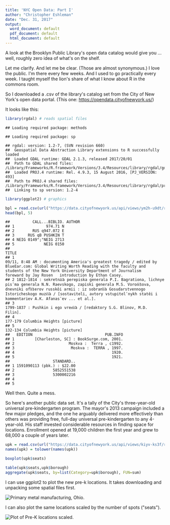 ```yaml
---
title: 'NYC Open Data: Part I'
author: "Christopher Eshleman"
date: "Dec. 31, 2017"
output:
  word_document: default
  pdf_document: default
  html_document: default
---
```




A look at the Brooklyn Public Library's open data catalog would give you ... well, roughly zero idea of what's on the shelf. 

Let me clarify. And let me be clear. (Those are almost synonymous.) I love the public. I'm there every few weeks. And I used to go practically every week. I taught myself the lion's share of what I know about R in the commons room. 

So I downloaded a .csv of the library's catalog set from the City of New York's open data portal. (This one: https://opendata.cityofnewyork.us/)

It looks like this: 

```r
library(rgdal) # reads spatial files 
```

```
## Loading required package: methods
```

```
## Loading required package: sp
```

```
## rgdal: version: 1.2-7, (SVN revision 660)
##  Geospatial Data Abstraction Library extensions to R successfully loaded
##  Loaded GDAL runtime: GDAL 2.1.3, released 2017/20/01
##  Path to GDAL shared files: /Library/Frameworks/R.framework/Versions/3.4/Resources/library/rgdal/gdal
##  Loaded PROJ.4 runtime: Rel. 4.9.3, 15 August 2016, [PJ_VERSION: 493]
##  Path to PROJ.4 shared files: /Library/Frameworks/R.framework/Versions/3.4/Resources/library/rgdal/proj
##  Linking to sp version: 1.2-4
```

```r
library(ggplot2) # graphics 

bpl = read.csv(url("https://data.cityofnewyork.us/api/views/ym2h-u9dt/rows.csv?accessType=DOWNLOAD"))
head(bpl, 5)
```

```
##          CALL...BIBLIO. AUTHOR
## 1              974.71 N       
## 2        RUS q947.072 E       
## 3      RUS qB PUSHKIN T       
## 4 NEIG 0149";"NEIG 2713       
## 5             NEIG 0150       
##                                                                                                                                                                                                                                                                                                                 TITLE
## 1                                                              09/11, 8:48 AM : documenting America's greatest tragedy / edited by BlueEar.com: Global Writing Worth Reading with the faculty and students of the New York University Department of Journalism   foreward by Jay Rosen   introduction by Ethan Casey.
## 2 1812-1814 : sekretna︠i︡a perepiska generala P.I. Bagrationa, lichnye pisʹma generala N.N. Raevskogo, zapiski generala M.S. Voron︠t︡sova, dnevniki ofi︠t︡serov russkǒi armii : iz sobrani︠i︡a Gosudarstvennogo Istoricheskogo muze︠i︡a / [sostaviteli, avtory vstupitelʹnykh statěi i kommentariev A.K. Afanasʹev ... et al.].
## 3                                                                                                                                                                                                                                             1799-1837 : Pushkin i ego vrem︠i︡a / [redaktory S.G. Blinov, M.D. Filin].
## 4                                                                                                                                                                                                                                                                                  177-179 Columbia Heights [picture]
## 5                                                                                                                                                                                                                                                                                  132-134 Columbia Heights [picture]
##   EDITION                                PUB.INFO
## 1         [Charleston, SC] : BookSurge.com, 2001.
## 2                        Moskva :  Terra , c1992.
## 3                         Moskva :  TERRA , 1997.
## 4                                           1920.
## 5                                           1921.
##                   STANDARD..
## 1 1591090113 (pbk.) : $22.00
## 2                 5852551538
## 3                 5300002216
## 4                           
## 5
```

Well then. Quite a mess. 

So here's another public data set. It's a tally of the City's three-year-old universal pre-kindergarten program. The mayor's 2013 campaign included a few major pledges, and the one he arguably delivered more effectively than others was providing free, full-day universal pre-kindergarten to any 4-year-old. His staff invested considerable resources in finding space for locations. Enrollment opened at 19,000 children the first year and grew to 68,000 a couple of years later. 


```r
upk = read.csv(url("https://data.cityofnewyork.us/api/views/kiyv-ks3f/rows.csv?accessType=DOWNLOAD")) 
names(upk) = tolower(names(upk)) 
```



```r
boxplot(upk$seats) 
```


```r
table(upk$seats,upk$borough)  
aggregate(upk$seats, by=list(Category=upk$borough), FUN=sum) 
```


I can use ggplot2 to plot the new pre-k locations. It takes downloading and unpacking some spatial files first. 

![Primary metal manufacturing, Ohio.]({{site.baseurl}}/images/Ohio.png)

I can also plot the same locations scaled by the number of spots ("seats"). 

![Plot of Pre-K locations scaled.]({{site.baseurl}}/images/PreK_scaled.png)
